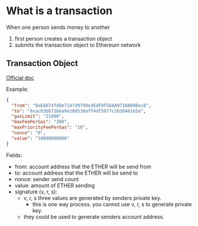 # What is a transaction

When one person sends money to another

1. first person creates a transaction object
1. submits the transaction object to Ethereum network

## Transaction Object

[Official doc](https://ethereum.org/en/developers/docs/transactions/)

Example:

```json
{
  "from": "0xEA674fdDe714fd979de3EdF0F56AA9716B898ec8",
  "to": "0xac03bb73b6a9e108530aff4df5077c2b3d481e5a",
  "gasLimit": "21000",
  "maxFeePerGas": "300",
  "maxPriorityFeePerGas": "10",
  "nonce": "0",
  "value": "10000000000"
}
```

Fields:

- from: account address that the ETHER will be send from
- to: account address that the ETHER will be send to
- nonce: sender send count
- value: amount of ETHER sending
- signature (v, r, s):
  - v, r, s three values are generated by senders private key.
    - this is one way process. you cannot use v, r, s to generate private key.
  - they could be used to generate senders account address.
